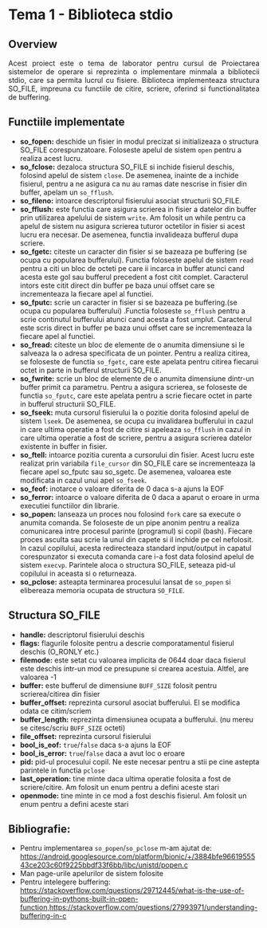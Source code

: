 # Tema 1 - Biblioteca stdio
## Overview
<p align="justify">
Acest proiect este o tema de laborator pentru cursul de Proiectarea sistemelor de operare si reprezinta o implementare minmala a bibliotecii stdio, care sa permita lucrul cu fisiere. Biblioteca implementeaza structura SO_FILE, impreuna cu functiile de citire, scriere, oferind si functionalitatea de buffering.
</p>

## Functiile implementate
* **so_fopen:** deschide un fisier in modul precizat si initializeaza o structura SO_FILE corespunzatoare. Foloseste apelul de sistem ```open``` pentru a realiza acest lucru.
* **so_fclose:** dezaloca structura SO_FILE si inchide fisierul deschis, folosind apelul de sistem ```close```. De asemenea, inainte de a inchide fisierul, pentru a ne asigura ca nu au ramas date nescrise in fisier din buffer, apelam un ```so_fflush```.
* **so_fileno:** intoarce descriptorul fisierului asociat structurii SO_FILE.
* **so_fflush:** este functia care asigura scrierea in fisier a datelor din buffer prin utilizarea apelului de sistem ```write```. Am folosit un while pentru ca apelul de sistem nu asigura scrierea tuturor octetilor in fisier si acest lucru era necesar. De asemenea, functia invalideaza bufferul dupa scriere.
* **so_fgetc:** citeste un caracter din fisier si se bazeaza pe buffering (se ocupa cu popularea bufferului). Functia foloseste apelul de sistem ```read``` pentru a citi un bloc de octeti pe care ii incarca in buffer atunci cand acesta este gol sau bufferul precedent a fost citit complet. Caracterul intors este citit direct din buffer pe baza unui offset care se incrementeaza la fiecare apel al functiei. 
* **so_fputc:** scrie un caracter in fisier si se bazeaza pe buffering.(se ocupa cu popularea bufferului) .Functia foloseste ```so_fflush``` pentru a scrie continutul bufferului atunci cand acesta a fost umplut. Caracterul este scris direct in buffer pe baza unui offset care se incrementeaza la fiecare apel al functiei. 
* **so_fread:** citeste un bloc de elemente de o anumita dimensiune si le salveaza la o adresa specificata de un pointer. Pentru a realiza citirea, se foloseste de functia ```so_fgetc```, care este apelata pentru citirea fiecarui octet in parte in bufferul structurii SO_FILE.
* **so_fwrite:** scrie un bloc de elemente de o anumita dimensiune dintr-un buffer primit ca parametru. Pentru a asigura scrierea, se foloseste de functia ```so_fputc```, care este apelata pentru a scrie fiecare octet in parte in bufferul structurii SO_FILE.
* **so_fseek:** muta cursorul fisierului la o pozitie dorita folosind apelul de sistem ```lseek```. De asemenea, se ocupa cu invalidarea bufferului in cazul in care ultima operatie a fost de citire si apeleaza ```so_fflush``` in cazul in care ultima operatie a fost de scriere, pentru a asigura scrierea datelor existente in buffer in fisier.
* **so_ftell:** intoarce pozitia curenta a cursorului din fisier. Acest lucru este realizat prin variabila ```file_cursor``` din SO_FILE care se incrementeaza la fiecare apel so_fputc sau so_sgetc. De asemenea, valoarea este modificata in cazul unui apel ```so_fseek```.
* **so_feof:** inotarce o valoare diferita de 0 daca s-a ajuns la EOF
* **so_ferror:** intoarce o valoare diferita de 0 daca a aparut o eroare in urma executiei functiilor din librarie.
* **so_popen:** lanseaza un proces nou folosind ```fork``` care sa execute o anumita comanda. Se foloseste de un pipe anonim pentru a realiza comunicarea intre procesul parinte (programul) si copil (bash). Fiecare proces asculta sau scrie la unul din capete si il inchide pe cel nefolosit. In cazul copilului, acesta redirecteaza standard input/output in capatul corespunzator si executa comanda care i-a fost data folosind apelul de sistem ```execvp```. Parintele aloca o structura SO_FILE, seteaza pid-ul copilului in aceasta si o returneaza.
* **so_pclose:** asteapta terminarea procesului lansat de ```so_popen``` si elibereaza memoria ocupata de structura ```SO_FILE```.

## Structura SO_FILE

* **handle:** descriptorul fisierului deschis
* **flags:** flagurile folosite pentru a descrie comporatamentul fisierul deschis (O_RONLY etc.)
* **filemode:** este setat cu valoarea implicita de 0644 doar daca fisierul este deschis intr-un mod ce presupune si crearea acestuia. Altfel, are valoarea -1
* **buffer:** este bufferul de dimensiune ```BUFF_SIZE``` folosit pentru scrierea/citirea din fisier
* **buffer_offset:** reprezinta cursorul asociat bufferului. El se modifica odata ce citim/scriem
* **buffer_length:** reprezinta dimensiunea ocupata a bufferului. (nu mereu se citesc/scriu ```BUFF_SIZE``` octeti)
* **file_offset:** reprezinta cursorul fisierului
* **bool_is_eof:**  ```true```/```false``` daca s-a ajuns la EOF
* **bool_is_error:** ```true```/```false``` daca a avut loc o eroare
* **pid:** pid-ul procesului copil. Ne este necesar pentru a stii pe cine astepta parintele in functia ```pclose```
* **last_operation:** tine minte daca ultima operatie folosita a fost de scriere/citire. Am folosit un enum pentru a defini aceste stari
* **openmode:** tine minte in ce mod a fost deschis fisierul. Am folosit un enum pentru a defini aceste stari

## Bibliografie:
* Pentru implementarea ```so_popen```/```so_pclose``` m-am ajutat de: https://android.googlesource.com/platform/bionic/+/3884bfe9661955543ce203c60f9225bbdf33f6bb/libc/unistd/popen.c
* Man page-urile apelurilor de sistem folosite
* Pentru intelegere buffering: https://stackoverflow.com/questions/29712445/what-is-the-use-of-buffering-in-pythons-built-in-open-function,https://stackoverflow.com/questions/27993971/understanding-buffering-in-c
